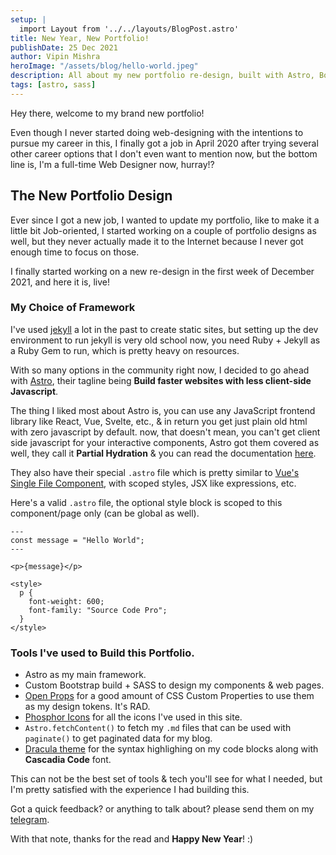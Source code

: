 ```yaml
---
setup: |
  import Layout from '../../layouts/BlogPost.astro'
title: New Year, New Portfolio!
publishDate: 25 Dec 2021
author: Vipin Mishra
heroImage: "/assets/blog/hello-world.jpeg"
description: All about my new portfolio re-design, built with Astro, Bootstrap, SASS + Open Props.
tags: [astro, sass]
---
```


Hey there, welcome to my brand new portfolio!

Even though I never started doing web-designing with the intentions to pursue my career in this, I finally got a job in April 2020 after trying several other career options that I don't even want to mention now, but the bottom line is, I'm a full-time Web Designer now, hurray!?

## The New Portfolio Design

Ever since I got a new job, I wanted to update my portfolio, like to make it a little bit Job-oriented, I started working on a couple of portfolio designs as well, but they never actually made it to the Internet because I never got enough time to focus on those.

I finally started working on a new re-design in the first week of December 2021, and here it is, live!

### My Choice of Framework

I've used [jekyll](https://jekyllrb.com/) a lot in the past to create static sites, but setting up the dev environment to run jekyll is very old school now, you need Ruby + Jekyll as a Ruby Gem to run, which is pretty heavy on resources.

With so many options in the community right now, I decided to go ahead with [Astro](https://astro.build/), their tagline being **Build faster websites with less client-side Javascript**.

The thing I liked most about Astro is, you can use any JavaScript frontend library like React, Vue, Svelte, etc., & in return you get just plain old html with zero javascript by default. now, that doesn't mean, you can't get client side javascript for your interactive components, Astro got them covered as well, they call it **Partial Hydration** & you can read the documentation [here](https://docs.astro.build/core-concepts/component-hydration/).

They also have their special `.astro` file which is pretty similar to [Vue's Single File Component](https://vuejs.org/v2/guide/single-file-components.html), with scoped styles, JSX like expressions, etc.

Here's a valid `.astro` file, the optional style block is scoped to this component/page only (can be global as well).

```astro
---
const message = "Hello World";
---

<p>{message}</p>

<style>
  p {
    font-weight: 600;
    font-family: "Source Code Pro";
  }
</style>
```

### Tools I've used to Build this Portfolio.

- Astro as my main framework.
- Custom Bootstrap build + SASS to design my components & web pages.
- [Open Props](https://open-props.style/) for a good amount of CSS Custom Properties to use them as my design tokens. It's RAD.
- [Phosphor Icons](https://phosphoricons.com/) for all the icons I've used in this site.
- `Astro.fetchContent()` to fetch my `.md` files that can be used with `paginate()` to get paginated data for my blog.
- [Dracula theme](https://draculatheme.com/) for the syntax highlighing on my code blocks along with **Cascadia Code** font.

This can not be the best set of tools & tech you'll see for what I needed, but I'm pretty satisfied with the experience I had building this.

Got a quick feedback? or anything to talk about? please send them on my [telegram](https://t.me/thevipinmishra).

With that note, thanks for the read and **Happy New Year**! :)
